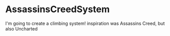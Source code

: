 # AssassinsCreedSystem
I'm going to create a climbing system! inspiration was Assassins Creed, but also Uncharted
